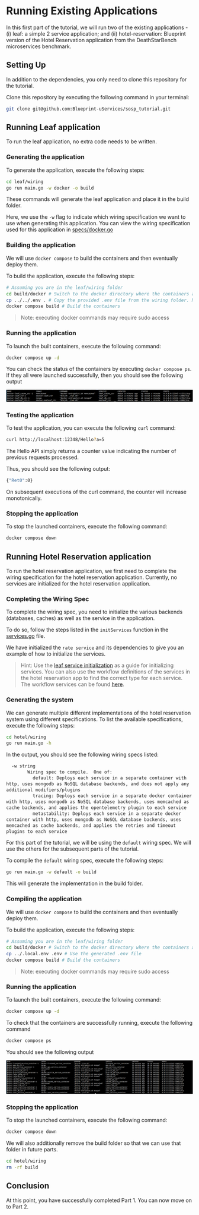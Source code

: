 # Running Existing Applications

In this first part of the tutorial, we will run two of the existing applications - (i) leaf: a simple 2 service application; and (ii) hotel-reservation: Blueprint version of the Hotel Reservation application from the DeathStarBench microservices benchmark.

## Setting Up

In addition to the dependencies, you only need to clone this repository for the tutorial. 

Clone this repository by executing the following command in your terminal:

```bash
git clone git@github.com:Blueprint-uServices/sosp_tutorial.git
```

## Running Leaf application

To run the leaf application, no extra code needs to be written. 

### Generating the application

To generate the application, execute the following steps:

```bash
cd leaf/wiring
go run main.go -w docker -o build
```

These commands will generate the leaf application and place it in the build folder.

Here, we use the `-w` flag to indicate which wiring specification we want to use when generating this application. You can view the wiring specification used for this application in [specs/docker.go](./leaf/wiring/specs/docker.go)

### Building the application

We will use `docker compose` to build the containers and then eventually deploy them.

To build the application, execute the following steps:

```bash
# Assuming you are in the leaf/wiring folder
cd build/docker # Switch to the docker directory where the containers are
cp ../../.env . # Copy the provided .env file from the wiring folder. Note that we are not using the generated .env file for simplicity.
docker compose build # Build the containers
```

> Note: executing docker commands may require sudo access

### Running the application

To launch the built containers, execute the following command:

```bash
docker compose up -d
```

You can check the status of the containers by executing `docker compose ps`. If they all were launched successfully, then you should see the following output

![image info](./outputs/leaf_ps.png)

### Testing the application

To test the application, you can execute the following `curl` command:

```bash
curl http://localhost:12348/Hello?a=5
```

The Hello API simply returns a counter value indicating the number of previous requests processed.

Thus, you should see the following output:

```bash
{"Ret0":0}
```

On subsequent executions of the curl command, the counter will increase monotonically.

### Stopping the application

To stop the launched containers, execute the following command:

```bash
docker compose down
```

## Running Hotel Reservation application

To run the hotel reservation application, we first need to complete the wiring specification for the hotel reservation application. Currently, no services are initialized for the hotel reservation application.

### Completing the Wiring Spec

To complete the wiring spec, you need to initialize the various backends (databases, caches) as well as the service in the application.

To do so, follow the steps listed in the `initServices` function in the [services.go](./hotel/wiring/specs/services.go) file.

We have initialized the `rate service` and its dependencies to give you an example of how to initialize the services.

> Hint: Use the [leaf service initialization](./leaf/wiring/specs/docker.go) as a guide for initializing services. You can also use the workflow definitions of the services in the hotel reservation app to find the correct type for each service. The workflow services can be found [here](https://github.com/Blueprint-uServices/blueprint/tree/main/examples/dsb_hotel/workflow/hotelreservation).

### Generating the system

We can generate multiple different implementations of the hotel reservation system using different specifications. To list the available specifications, execute the following steps:

```bash
cd hotel/wiring
go run main.go -h
```

In the output, you should see the following wiring specs listed:

```
  -w string
    	Wiring spec to compile.  One of:
    	  default: Deploys each service in a separate container with http, uses mongodb as NoSQL database backends, and does not apply any additional modifiers/plugins
    	  tracing: Deploys each service in a separate docker container with http, uses mongodb as NoSQL database backends, uses memcached as cache backends, and applies the opentelemetry plugin to each service
    	  metastability: Deploys each service in a separate docker container with http, uses mongodb as NoSQL database backends, uses memcached as cache backends, and applies the retries and timeout plugins to each service

```

For this part of the tutorial, we will be using the `default` wiring spec. We will use the others for the subsequent parts of the tutorial.

To compile the `default` wiring spec, execute the following steps:

```bash
go run main.go -w default -o build
```

This will generate the implementation in the build folder.

### Compiling the application

We will use `docker compose` to build the containers and then eventually deploy them.

To build the application, execute the following steps:

```bash
# Assuming you are in the leaf/wiring folder
cd build/docker # Switch to the docker directory where the containers are
cp ../.local.env .env # Use the generated .env file
docker compose build # Build the containers
```

> Note: executing docker commands may require sudo access

### Running the application

To launch the built containers, execute the following command:

```bash
docker compose up -d
```

To check that the containers are successfully running, execute the following command

```bash
docker compose ps
```

You should see the following output

![Output](./outputs/hotel_ps.png)

### Stopping the application

To stop the launched containers, execute the following command:

```bash
docker compose down
```

We will also additionally remove the build folder so that we can use that folder in future parts.

```bash
cd hotel/wiring
rm -rf build
```

## Conclusion

At this point, you have successfully completed Part 1. You can now move on to Part 2.
